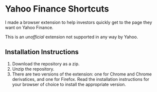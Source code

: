 # Yahoo Finance Shortcuts

I made a browser extension to help investors quickly get to the page they want on Yahoo Finance.

This is an *unofficial* extension not supported in any way by Yahoo.

## Installation Instructions

1. Download the repository as a zip.
2. Unzip the repository.
3. There are two versions of the extension: one for Chrome and Chrome derivatices, and one for Firefox. Read the installation instructions for your browser of choice to install the appropriate version.